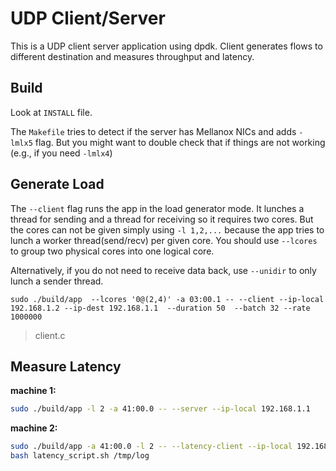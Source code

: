 # UDP Client/Server

This is a UDP client server application using dpdk. Client generates flows to
different destination and measures throughput and latency.

## Build

Look at `INSTALL` file.

The `Makefile` tries to detect if the server has Mellanox NICs and adds
`-lmlx5` flag. But you might want to double check that if things are not
working (e.g., if you need `-lmlx4`)

## Generate Load

The `--client` flag runs the app in the load generator mode. It lunches a
thread for sending and a thread for receiving so it requires two cores. But the
cores can not be given simply using `-l 1,2,...` because the app tries to lunch
a worker thread(send/recv) per given core. You should use `--lcores` to group
two physical cores into one logical core.

Alternatively, if you do not need to receive data back, use `--unidir` to only
lunch a sender thread.

```
sudo ./build/app  --lcores '0@(2,4)' -a 03:00.1 -- --client --ip-local 192.168.1.2 --ip-dest 192.168.1.1  --duration 50  --batch 32 --rate 1000000
```

> client.c


## Measure Latency


**machine 1:**

```bash
sudo ./build/app -l 2 -a 41:00.0 -- --server --ip-local 192.168.1.1
```

**machine 2:**

```bash
sudo ./build/app -a 41:00.0 -l 2 -- --latency-client --ip-local 192.168.1.2 --ip-dest 192.168.1.1 --batch 1 &> /tmp/log
bash latency_script.sh /tmp/log
```
